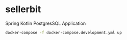 # sellerbit
Spring Kotlin PostgresSQL Application

```sh
docker-compose -f docker-compose.development.yml up
```
